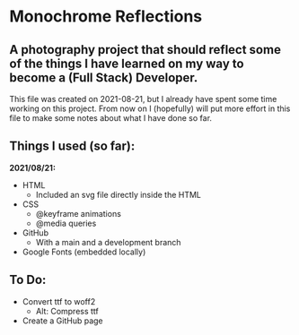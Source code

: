 # Monochrome Reflections

## A photography project that should reflect some of the things I have learned on my way to become a (Full Stack) Developer.

This file was created on 2021-08-21, but I already have spent some time working on this project. From now on I (hopefully) will put more effort in this file to make some notes about what I have done so far.
## Things I used (so far):

**2021/08/21:**
- HTML
    - Included an svg file directly inside the HTML
- CSS
    - @keyframe animations
    - @media queries
- GitHub
    - With a main and a development branch
- Google Fonts (embedded locally)

## To Do:

- Convert ttf to woff2
    - Alt: Compress ttf
- Create a GitHub page